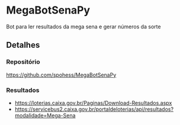# MegaBotSenaPy

Bot para ler resultados da mega sena e gerar números da sorte

## Detalhes

### Repositório

https://github.com/spohess/MegaBotSenaPy

### Resultados

- https://loterias.caixa.gov.br/Paginas/Download-Resultados.aspx
- https://servicebus2.caixa.gov.br/portaldeloterias/api/resultados?modalidade=Mega-Sena
